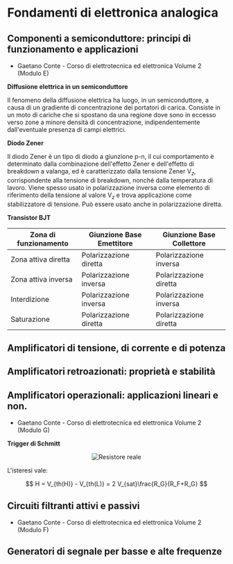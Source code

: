 # Fondamenti di elettronica analogica

## Componenti a semiconduttore: principi di funzionamento e applicazioni

* Gaetano Conte - Corso di elettrotecnica ed elettronica Volume 2 (Modulo E)


**Diffusione elettrica in un semiconduttore**

Il fenomeno della diffusione elettrica ha luogo, in un semiconduttore, a causa di un gradiente di concentrazione dei portatori di carica. Consiste in un moto di cariche che si spostano da una regione dove sono in eccesso verso zone a minore densità di concentrazione, indipendentemente dall'eventuale presenza di campi elettrici.

**Diodo Zener**

Il diodo Zener è un tipo di diodo a giunzione p-n, il cui comportamento è determinato dalla combinazione dell'effetto Zener e dell'effetto di breakdown a valanga, ed è caratterizzato dalla tensione Zener $\text{V}_z$, corrispondente alla tensione di breakdown, nonché dalla temperatura di lavoro. Viene spesso usato in polarizzazione inversa come elemento di riferimento della tensione al valore $\text{V}_z$ e trova applicazione come stabilizzatore di tensione. Può essere usato anche in polarizzazione diretta.

**Transistor BJT**

| Zona di funzionamento | Giunzione Base Emettitore | Giunzione Base Collettore |
| ----------- | ----------- | ----------- |
| Zona attiva diretta      | Polarizzazione diretta       | Polarizzazione inversa       |
| Zona attiva inversa   | Polarizzazione inversa        | Polarizzazione diretta        |
| Interdizione   | Polarizzazione inversa        | Polarizzazione inversa        |
| Saturazione   | Polarizzazione diretta        | Polarizzazione diretta        |

## Amplificatori di tensione, di corrente e di potenza

## Amplificatori retroazionati: proprietà e stabilità

## Amplificatori operazionali: applicazioni lineari e non.

* Gaetano Conte - Corso di elettrotecnica ed elettronica Volume 2 (Modulo G)

**Trigger di Schmitt**

<div align="center">
  <img src="../../images/trigger_di_schmitt.png" alt="Resistore reale"/>
</div>

L'isteresi vale:

$$
H = V_{th(H)} - V_{th(L)} = 2 V_{sat}\frac{R_G}{R_F+R_G}
$$


## Circuiti filtranti attivi e passivi

* Gaetano Conte - Corso di elettrotecnica ed elettronica Volume 2 (Modulo F)

## Generatori di segnale per basse e alte frequenze